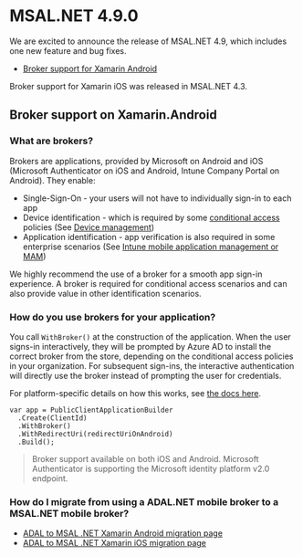 # MSAL.NET 4.9.0

We are excited to announce the release of MSAL.NET 4.9, which includes one new feature and bug fixes.

- [Broker support for Xamarin Android](#broker-support-on-xamarinandroid) 

Broker support for Xamarin iOS was released in MSAL.NET 4.3.

## Broker support on Xamarin.Android

### What are brokers?

Brokers are applications, provided by Microsoft on Android and iOS (Microsoft Authenticator on iOS and Android, Intune Company Portal on Android). They enable:

- Single-Sign-On - your users will not have to individually sign-in to each app
- Device identification - which is required by some [conditional access](https://docs.microsoft.com/azure/active-directory/conditional-access/overview) policies (See [Device management](https://docs.microsoft.com/azure/active-directory/conditional-access/conditions#device-platforms))
- Application identification - app verification is also required in some enterprise scenarios (See [Intune mobile application management or MAM](https://docs.microsoft.com/en-us/intune/mam-faq))

We highly recommend the use of a broker for a smooth app sign-in experience. A broker is required for conditional access scenarios and can also provide value in other identification scenarios.

### How do you use brokers for your application?

You call `WithBroker()` at the construction of the application. 
When the user signs-in interactively, they will be prompted by Azure AD to install the correct broker from the store, depending on the conditional access policies in your organization. For subsequent sign-ins, the interactive authentication will directly use the broker instead of prompting the user for credentials.

For platform-specific details on how this works, see [the docs here](https://aka.ms/msal-net-brokers).

```CSharp
var app = PublicClientApplicationBuilder
  .Create(ClientId)
  .WithBroker()
  .WithRedirectUri(redirectUriOnAndroid)
  .Build();
```

> Broker support available on both iOS and Android. 
> Microsoft Authenticator is supporting the Microsoft identity platform v2.0 endpoint. 

### How do I migrate from using a ADAL.NET mobile broker to a MSAL.NET mobile broker?
- [ADAL to MSAL .NET Xamarin Android migration page](https://github.com/AzureAD/microsoft-authentication-library-for-dotnet/wiki/How-to-migrate-from-using-Android-Broker-on-ADAL.NET-to-MSAL.NET)
- [ADAL to MSAL .NET Xamarin iOS migration page](https://github.com/AzureAD/microsoft-authentication-library-for-dotnet/wiki/How-to-migrate-from-using-iOS-Broker-on-ADAL.NET-to-MSAL.NET)
